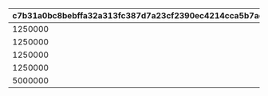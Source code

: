 |c7b31a0bc8bebffa32a313fc387d7a23cf2390ec4214cca5b7ad34c735eab8bd|c01080513ecf2f353a4951fb9b734917dc74d31430a1c13bd75dc2d5985e9dfa|814bf5cb259edddf96390003d3b2322cc3f46aa2cdbc7ec9758caa65bd986b9f|f471e92b626c4073f4ba51c7c17ad4751b376eb378c1afea7707679f1b35b7ec|3c3a3c3f7bc758687fb767581e3f92d82c32144399a02df0ff64e713669ee61f|5283665d9ca2399bc526905ffc212c580ed50ce519129d4d93f2ece240b382fa|ea83be56c44579f21d7729b52aeadebdd01a3bea630cfb002b144f138d12b004|176a05f5ba8367e76789d4bdf72de0511ddf722ee2711a17a40802abdcb0b406|4a9a30fe438c665050e6c549ca897e407f738cee4e71a62b7d03360f801cf2be|2b48bce0c17d48c9d738310ea5d51d25058bc5ceda4364ad893dc8c6c72d5575|0608a30eb1270b518e0b85e7ae6b62fbc03f6209f5f08c56d0856c951644b284|55dbae6321827fc48acfccedc398151e1bc9b5d88a113dbb5a4eec9a6a97831a|56ff17d96b254c177e57c95b45780e6791281eef03f0d0a040a643ee94727704|938151d3be1e63fd4af5cf485a204565af53cbd621ee113eafca0677716864f7|5e133d7d913c1579f326b54520fd7fa0eadf8b702cd9ecf642d5c2b180748072|05e0f6f9982a38f0a33533a93744efc2bad225f1f107b1e8b10cb9970ab9e47d|
| --- | --- | --- | --- | --- | --- | --- | --- | --- | --- | --- | --- | --- | --- | --- | --- |
|1250000|12|2|94002|25|2|23001|20|0|1000|20003|0|91002|1005|8|0|
|1250000|12|2|94002|25|2|23001|20|0|1000|20003|0|91002|1006|8|0|
|1250000|12|2|94002|25|2|23001|20|0|1000|20003|0|91002|1007|8|0|
|1250000|12|2|94002|25|2|23001|20|0|1000|20003|0|91002|1008|8|0|
|5000000|12|2|94002|10|2|23001|50|0|1500|20004|0|91002|2002|8|0|